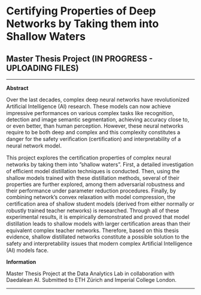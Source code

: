 # **Certifying Properties of Deep Networks by Taking them into Shallow Waters**

## Master Thesis Project (IN PROGRESS - UPLOADING FILES)

---

**Abstract**

Over the last decades, complex deep neural networks have revolutionized Artiﬁcial Intelligence (AI) research. These models can now achieve impressive performances on various complex tasks like recognition, detection and image semantic segmentation, achieving accuracy close to, or even better, than human perception. However, these neural networks require to be both deep and complex and this complexity constitutes a danger for the safety veriﬁcation (certiﬁcation) and interpretability of a neural network model.

This project explores the certiﬁcation properties of complex neural networks by taking them into ”shallow waters”. First, a detailed investigation of efﬁcient model distillation techniques is conducted. Then, using the shallow models trained with these distillation methods, several of their properties are further explored, among them adversarial robustness and their performance under parameter reduction procedures. Finally, by combining network’s convex relaxation with model compression, the certiﬁcation area of shallow student models (derived from either normally or robustly trained teacher networks) is researched. Through all of these experimental results, it is empirically demonstrated and proved that model distillation leads to shallow models with larger certiﬁcation areas than their equivalent complex teacher networks. Therefore, based on this thesis evidence, shallow distillated networks constitute a possible solution to the safety and interpretability issues that modern complex Artiﬁcial Intelligence (AI) models face.

**Information**

Master Thesis Project at the Data Analytics Lab in collaboration with Daedalean AI. Submitted to ETH Zürich and Imperial College London.

---
